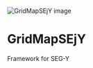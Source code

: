 ![GridMapSEjY image](https://github.com/wenbody/GridMapSEjY/raw/master/icon.png)
# GridMapSEjY
Framework for SEG-Y 
